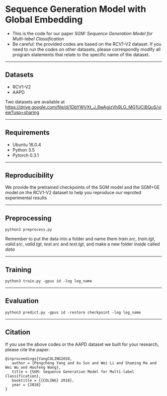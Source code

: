 # Sequence Generation Model with Global Embedding
- This is the code for our paper *SGM: Sequence Generation Model for Multi-label Classification*
- Be careful: the provided codes are based on the RCV1-V2 dataset. If you need to run the codes on other datasets, please correspondly modify all program statements that relate to the specific name of the dataset.

***********************************************************

## Datasets
* RCV1-V2
* AAPD

Two datasets are available at https://drive.google.com/file/d/1DbYWVXt_J_6wAgjzVh9LG_MG1UCjBQuS/view?usp=sharing

***************************************************************

## Requirements
* Ubuntu 16.0.4
* Python 3.5
* Pytorch 0.3.1

***************************************************************

## Reproducibility
We provide the pretrained checkpoints of the SGM model and the SGM+GE model on the RCV1-V2 dataset to help you reproduce our reproted experimental results

***************************************************************

## Preprocessing
```
python3 preprocess.py 
```
Remember to put the data into a folder and name them *train.src*, *train.tgt*, *valid.src*, *valid.tgt*, *test.src* and *test.tgt*, and make a new folder inside called *data*

***************************************************************

## Training
```
python3 train.py -gpus id -log log_name
```

****************************************************************

## Evaluation
```
python3 predict.py -gpus id -restore checkpoint -log log_name
```

*******************************************************************

## Citation
If you use the above codes or the AAPD dataset we built for your research, please cite the paper:

```
@inproceedings{YangCOLING2018,
   author = {Pengcheng Yang and Xu Sun and Wei Li and Shuming Ma and Wei Wu and Houfeng Wang},
   title = {SGM: Sequence Generation Model for Multi-label Classification},
   booktitle = {{COLING} 2018},
   year = {2018}
}
```
